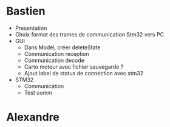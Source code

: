 # Bastien

- Presentation 
- Choix format des trames de communication Stm32 vers PC
- GUI
  - Dans Model, créer deleteState
  - Communication reception
  - Communication decode
  - Carto moteur avec fichier sauvegarde ?
  - Ajout label de status de connection avec stm32
- STM32
  - Communication
  - Test comm

# Alexandre